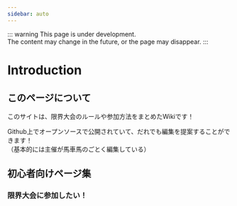 ```yaml
---
sidebar: auto
---
```


::: warning This page is under development.        
The content may change in the future, or the page may disappear. :::

# Introduction

## このページについて

このサイトは、限界大会のルールや参加方法をまとめたWikiです！

Github上でオープンソースで公開されていて、だれでも編集を提案することができます！        
（基本的には主催が馬車馬のごとく編集している）

## 初心者向けページ集

### 限界大会に参加したい！